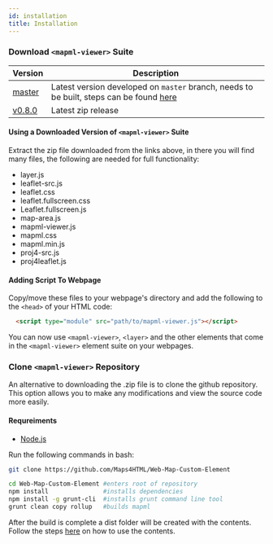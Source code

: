 ```yaml
---
id: installation
title: Installation
---
```


### Download `<mapml-viewer>` Suite

| Version | Description                                 |
|---------|---------------------------------------------|
| [master](https://github.com/Maps4HTML/Web-Map-Custom-Element/archive/master.zip)  | Latest version developed on `master` branch, needs to be built, steps can be found [here](/web-map-doc/docs/installation#clone-mapml-viewer-repository) |
| [v0.8.0](https://github.com/Maps4HTML/Web-Map-Custom-Element/archive/v0.8.0.zip)  | Latest zip release                          |

#### Using a Downloaded Version of `<mapml-viewer>` Suite

Extract the zip file downloaded from the links above, in there you will find many files, the following are needed for full functionality:

- layer.js
- leaflet-src.js
- leaflet.css
- leaflet.fullscreen.css
- Leaflet.fullscreen.js
- map-area.js
- mapml-viewer.js
- mapml.css
- mapml.min.js
- proj4-src.js
- proj4leaflet.js

#### Adding Script To Webpage

Copy/move these files to your webpage's directory and add the following to the `<head>` of your HTML code:

```html
  <script type="module" src="path/to/mapml-viewer.js"></script>
```

You can now use `<mapml-viewer>`, `<layer>` and the other elements that come in the `<mapml-viewer>` element suite on your webpages.

### Clone `<mapml-viewer>` Repository

An alternative to downloading the .zip file is to clone the github repository. This option allows you to make any modifications and view the source code more easily.

#### Requreiments

- [Node.js](https://nodejs.org/en/download/)

Run the following commands in bash:

```bash
git clone https://github.com/Maps4HTML/Web-Map-Custom-Element
```

```bash
cd Web-Map-Custom-Element #enters root of repository
npm install               #installs dependencies
npm install -g grunt-cli  #installs grunt command line tool
grunt clean copy rollup   #builds mapml
```

After the build is complete a dist folder will be created with the contents. Follow the steps [here](/web-map-doc/docs/installation#using-a-downloaded-version-of-mapml-viewer-suite) on how to use the contents.
